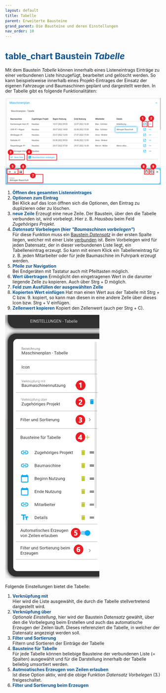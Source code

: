 ```yaml
---
layout: default
title: Tabelle
parent: Erweiterte Bausteine
grand_parent: Die Bausteine und deren Einstellungen
nav_order: 10
---
```


# <span style="color:#0b5394"><span class="material-icons">table_chart</span> **Baustein *Tabelle***</span>

Mit dem Baustein *Tabelle* können innerhalb eines Listeneintrags Einträge zu einer verbundenen Liste hinzugefügt, bearbeitet und gelöscht werden. So kann beispielsweise innerhalb eines Projekt-Eintrages der Einsatz der eigenen Fahrzeuge und Baumaschinen geplant und dargestellt werden.
In der Tabelle gibt es folgende Funktionalitäten:

![table1](\assets\record-spec-settings\1table.png "table1")

1. <span style="color:#0b5394">**Öffnen des gesamten Listeneintrages**</span>
2. <span style="color:#0b5394">**Optionen zum Eintrag**</span>  
    Bei Klick auf das Icon öffnen sich die Optionen, den Eintrag zu duplizieren oder zu löschen.
3. <span style="color:#0b5394">**neue Zeile**</span> 
    Erzeugt eine neue Zeile. Der Baustein, über den die Tabelle verbunden ist, wird vorbelegt. Hier z. B. *Hausbau* beim Feld *Zugehöriges Projekt*.  
4. <span style="color:#0b5394">***Datensatz* Vorbelegen (hier *"Baumaschinen vorbelegen"*)**</span>  
    Für diese Funktion muss ein [Baustein *Datensatz*](/docs/record-spec-settings/grand-child-expanded/record.html) in der ersten Spalte liegen, welcher mit einer Liste [verbunden](/docs/link-lists.html) ist. Beim Vorbelegen wird für jeden Datensatz, der in dieser verbundenen Liste liegt, ein Tabelleneintrag erzeugt. So kann mit einem Klick ein Tabelleneintrag für z. B. jeden Mitarbeiter oder für jede Baumaschine im Fuhrpark erzeugt werden.  
5. <span style="color:#0b5394">**Pfeile zur Navigation**</span>  
    Bei Endgeräten mit Tastatur auch mit Pfeiltasten möglich.
6. <span style="color:#0b5394">**Wert übertragen**</span>
    Ermöglicht den eingetragenen Wert in die darunter liegende Zelle zu kopieren. Auch über Strg + D möglich.    
7. <span style="color:#0b5394">**Feld zum Ausfüllen der ausgewählten Zelle**</span>
8. <span style="color:#0b5394">**Kopierten Wert einfügen**</span>
    Hat man einen Wert aus der Tabelle mit Strg + C bzw. 9. kopiert, so kann man diesen in eine andere Zelle über dieses Icon bzw. Strg + V einfügen. 
9. <span style="color:#0b5394">**Zellenwert kopieren**</span>
    Kopiert den Zellenwert (auch per Strg + C).

![table2](\assets\record-spec-settings\2table.png "table2")

Folgende Einstellungen bietet die Tabelle:

1. <span style="color:#0b5394">**Verknüpfung mit**</span>  
    Hier wird die Liste ausgewählt, die durch die Tabelle stellvertretend dargestellt wird.
2. <span style="color:#0b5394">**Verknüpfung über**</span>  
    *Optionale Einstellung*, hier wird der Baustein *Datensatz* gewählt, über den die Vorbelegung beim Erstellen und auch das automatische Erzeugen der Zeilen läuft. Dieses referenziert die Tabelle, in welcher der Datensatz angezeigt werden soll.
3. <span style="color:#0b5394">**Filter und Sortierung**</span>  
    Filtern und Sortieren der Einträge der Tabelle
4. <span style="color:#0b5394">**Bausteine für Tabelle**</span>  
    Für jede Tabelle können beliebige Bausteine der verbundenen Liste (= Spalten) ausgewählt und für die Darstellung innerhalb der Tabelle beliebig umsortiert werden. 
5. <span style="color:#0b5394">**Autmoatisches Erzeugen von Zeilen erlauben**</span>  
    Ist diese Option aktiv, wird die obige Funktion *Datensatz Vorbelegen* (3.) freigeschaltet.
6. <span style="color:#0b5394">**Filter und Sortierung beim Erzeugen**</span>  